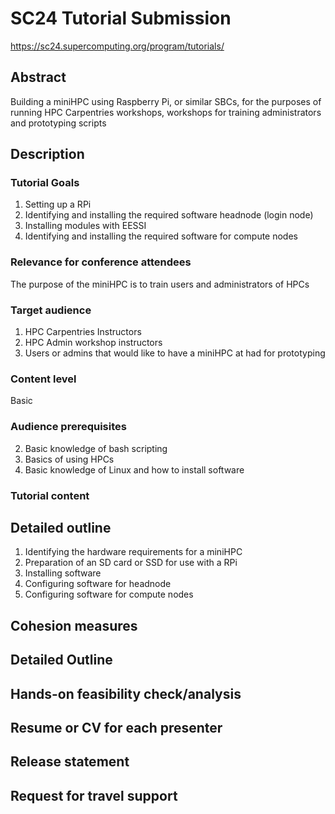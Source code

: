 # SC24 Tutorial Submission
https://sc24.supercomputing.org/program/tutorials/
## Abstract
Building a miniHPC using Raspberry Pi, or similar SBCs, for the purposes of running HPC Carpentries workshops, workshops for training administrators and prototyping scripts

## Description
### Tutorial Goals
1. Setting up a RPi
2. Identifying and installing the required software headnode (login node)
3. Installing modules with EESSI
4. Identifying and installing the required software for compute nodes

### Relevance for conference attendees
The purpose of the miniHPC is to train users and administrators of HPCs

### Target audience
1. HPC Carpentries Instructors
2. HPC Admin workshop instructors
3. Users or admins that would like to have a miniHPC at had for prototyping

### Content level
Basic

### Audience prerequisites
2. Basic knowledge of bash scripting
3. Basics of using HPCs
4. Basic knowledge of Linux and how to install software

### Tutorial content

## Detailed outline
1. Identifying the hardware requirements for a miniHPC
2. Preparation of an SD card or SSD for use with a RPi
3. Installing software
4. Configuring software for headnode
5. Configuring software for compute nodes

## Cohesion measures


## Detailed Outline


## Hands-on feasibility check/analysis

## Resume or CV for each presenter

## Release statement

## Request for travel support





